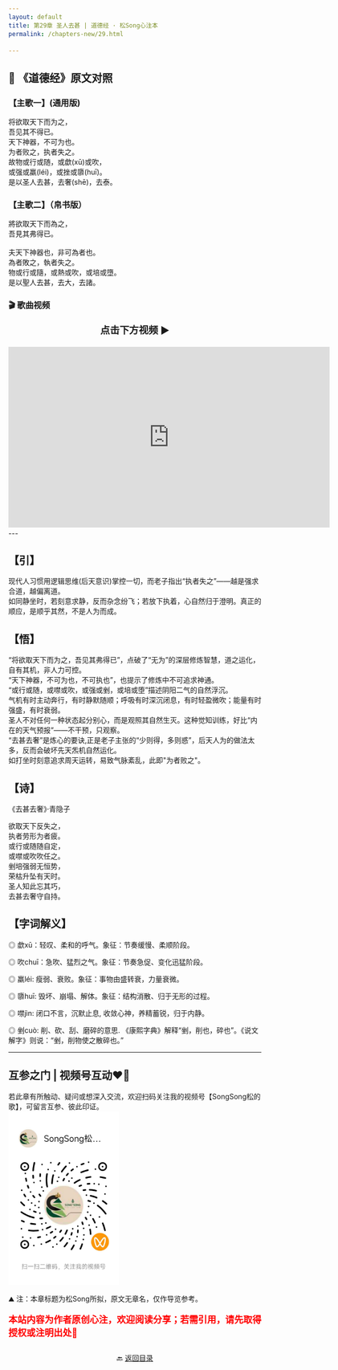 ```yaml
---
layout: default
title: 第29章 圣人去甚 | 道德经 · 松Song心注本
permalink: /chapters-new/29.html

---
```


## 📜 《道德经》原文对照
### 【主歌一】(通用版) 
将欲取天下而为之，<br>
吾见其不得已。<br>
天下神器，不可为也。<br>
为者败之，执者失之。<br>
故物或行或随，或歔(xū)或吹，<br>
或强或羸(léi)，或挫或隳(huī)。<br>
是以圣人去甚，去奢(shē)，去泰。<br>

### 【主歌二】（帛书版）
將欲取天下而為之，<br>
吾見其弗得已。<br><br>
夫天下神器也，非可為者也。<br>
為者敗之，執者失之。<br>
物或行或隨，或熱或吹，或培或墮。<br>
是以聖人去甚，去大，去諸。<br>

### 🎬 歌曲视频
<p style="text-align:center; font-size:1.2rem; font-weight:bold;">
  点击下方视频 ▶️
</p>

<iframe
  src="https://streamable.com/e/on1ns7"
  width="640"
  height="360"
  frameborder="0"
  allowfullscreen
  loading="lazy">
</iframe>
---

## 【引】
现代人习惯用逻辑思维(后天意识)掌控一切，而老子指出“执者失之”——越是强求合道，越偏离道。<br>
如同静坐时，若刻意求静，反而杂念纷飞；若放下执着，心自然归于澄明。真正的顺应，是顺乎其然，不是人为而成。<br>

## 【悟】
“将欲取天下而为之，吾见其弗得已”，点破了“无为”的深层修炼智慧，道之运化，自有其机，非人力可控。<br>
“天下神器，不可为也，不可执也”，也提示了修炼中不可追求神通。<br>
“或行或随，或噤或吹，或强或剉，或培或堕”描述阴阳二气的自然浮沉。<br>
气机有时主动奔行，有时静默随顺；呼吸有时深沉闭息，有时轻盈微吹；能量有时强盛，有时衰弱。<br>
圣人不对任何一种状态起分别心，而是观照其自然生灭。这种觉知训练，好比“内在的天气预报”——不干预，只观察。<br>
“去甚去奢”是炼心的要诀,正是老子主张的“少则得，多则惑”，后天人为的做法太多，反而会破坏先天炁机自然运化。<br>
如打坐时刻意追求周天运转，易致气脉紊乱，此即"为者败之"。<br>

## 【诗】
《去甚去奢》·青隐子<br>

欲取天下反失之，<br>
执者劳形为者疲。<br>
或行或随随自定，<br>
或噤或吹吹任之。<br>
剉培强弱无恒势，<br>
荣枯升坠有天时。<br>
圣人知此忘其巧，<br>
去甚去奢守自持。<br>

## 【字词解义】

◎ 歔xū：轻叹、柔和的呼气。象征：节奏缓慢、柔顺阶段。

◎ 吹chuī：急吹、猛烈之气。象征：节奏急促、变化迅猛阶段。

◎ 羸léi: 瘦弱、衰败。象征：事物由盛转衰，力量衰微。

◎ 隳huī: 毁坏、崩塌、解体。象征：结构消散、归于无形的过程。

◎ 噤jìn: 闭口不言，沉默止息, 收敛心神，养精蓄锐，归于内静。

◎ 剉cuò: 削、砍、刮、磨碎的意思. 《康熙字典》解释“剉，削也，碎也”。《说文解字》则说：“剉，削物使之散碎也。”

---
##  互参之门 | 视频号互动❤️🤝

若此章有所触动、疑问或想深入交流，欢迎扫码关注我的视频号【SongSong松的歌】，可留言互参、彼此印证。<br>
<img src="../img/qrcode_songsong.jpg" alt="扫码进入视频号" width="220">

⛰️ 注：本章标题为松Song所拟，原文无章名，仅作导览参考。<br>
<p style="color:red; font-size:18px; font-weight:bold;">
本站内容为作者原创心注，欢迎阅读分享；若需引用，请先取得授权或注明出处🙏
</p>

<p style="text-align:center; margin-top:2em;">
  🔙 <a href="{{ '/' | relative_url }}#catalog">返回目录</a>
</p>



